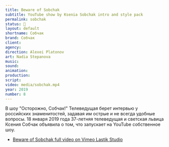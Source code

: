 ```yaml
---
title: Beware of Sobchak
subtitle: YouTube show by Ksenia Sobchak intro and style pack
permalink: sobchak
status: 🔵
layout: default
shortname: Собчак
brand: Собчак
client:
agency:
direction: Alexei Platonov
art: Nadia Stepanova
music:  
sound:
animation:  
production:  
script:
video: media/sobchak.mp4
year: 2019
number: 8
---
```


В шоу "Осторожно, Собчак!" Телеведущая берет интервью у российских знаменитостей, задавая им острые и не всегда удобные вопросы. 18 января 2019 года 37-летняя телеведущая и светская львица Ксения Собчак объявила о том, что запускает на YouTube собственное шоу.

+ [Beware of Sobchak full video on Vimeo Lastik Studio](https://vimeo.com/404077121)
